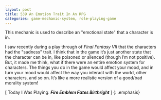 ```yaml
---
layout: post
title: 539 An Emotion Trait In An RPG
categories: game-mechanic-system, role-playing-game
---
```

This mechanic is used to describe an "emotional state" that a character is in.

I saw recently during a play through of *Final Fantasy VII* that the characters had the "sadness" trait.  I think that in the game it’s just another state that the character can be in, like poisoned or silenced (though I’m not positive).  But, it made me think, what if there were an entire emotion system for characters.  The things you do in the game would affect your mood, and in turn your mood would affect the way you interact with the world, other characters, and so on.  It’s like a more realistic version of a good/bad morality system!

[ Today I Was Playing: ***Fire Emblem Fates Birthright*** ]
{: .emphasis}